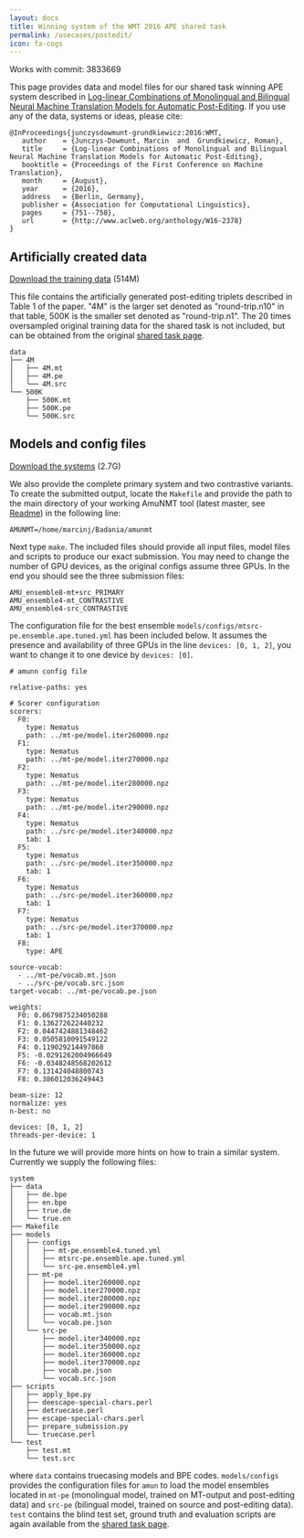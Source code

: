 ```yaml
---
layout: docs
title: Winning system of the WMT 2016 APE shared task
permalink: /usecases/postedit/
icon: fa-cogs
---
```


Works with commit: 3833669

This page provides data and model files for our shared task winning APE system described in [Log-linear Combinations of Monolingual and Bilingual Neural Machine Translation Models for Automatic Post-Editing](http://www.aclweb.org/anthology/W16-2378). If you use any of the data, systems or ideas, please cite:

    @InProceedings{junczysdowmunt-grundkiewicz:2016:WMT,
       author    = {Junczys-Dowmunt, Marcin  and  Grundkiewicz, Roman},
       title     = {Log-linear Combinations of Monolingual and Bilingual Neural Machine Translation Models for Automatic Post-Editing},
       booktitle = {Proceedings of the First Conference on Machine Translation},
       month     = {August},
       year      = {2016},
       address   = {Berlin, Germany},
       publisher = {Association for Computational Linguistics},
       pages     = {751--758},
       url       = {http://www.aclweb.org/anthology/W16-2378}
    }


## Artificially created data
[Download the training data](http://odkrywka.wmi.amu.edu.pl/static/data/ape/data.tgz) (514M)

This file contains the artificially generated post-editing triplets described in Table 1 of the paper. "4M" is the larger set denoted as "round-trip.n10" in that table, 500K is the smaller set denoted as "round-trip.n1". The 20 times oversampled original training data for the shared task is not included, but can be obtained from the original [shared task page](http://www.statmt.org/wmt16/ape-task.html).

    data
    ├── 4M
    │   ├── 4M.mt
    │   ├── 4M.pe
    │   └── 4M.src
    └── 500K
        ├── 500K.mt
        ├── 500K.pe
        └── 500K.src

## Models and config files
[Download the systems](http://odkrywka.wmi.amu.edu.pl/static/data/ape/system.tgz) (2.7G)

We also provide the complete primary system and two contrastive variants. To create the submitted output, locate the ```Makefile``` and provide the path to the main directory of your working AmuNMT tool (latest master, see [Readme](https://github.com/emjotde/amunmt/blob/master/README.md)) in the following line:

    AMUNMT=/home/marcinj/Badania/amunmt 

Next type ```make```. The included files should provide all input files, model files and scripts to produce our exact submission. You may need to change the number of GPU devices, as the original configs assume three GPUs. In the end you should see the three submission files:

    AMU_ensemble8-mt+src_PRIMARY
    AMU_ensemble4-mt_CONTRASTIVE
    AMU_ensemble4-src_CONTRASTIVE

The configuration file for the best ensemble ```models/configs/mtsrc-pe.ensemble.ape.tuned.yml``` has been included below. It assumes the presence and availability of three GPUs in the line ```devices: [0, 1, 2]```, you want to change it to one device by ```devices: [0]```. 

    # amunn config file

    relative-paths: yes

    # Scorer configuration
    scorers:
      F0:
        type: Nematus
        path: ../mt-pe/model.iter260000.npz
      F1:
        type: Nematus
        path: ../mt-pe/model.iter270000.npz
      F2:
        type: Nematus
        path: ../mt-pe/model.iter280000.npz
      F3:
        type: Nematus
        path: ../mt-pe/model.iter290000.npz
      F4:
        type: Nematus
        path: ../src-pe/model.iter340000.npz
        tab: 1
      F5:
        type: Nematus
        path: ../src-pe/model.iter350000.npz
        tab: 1
      F6:
        type: Nematus
        path: ../src-pe/model.iter360000.npz
        tab: 1
      F7:
        type: Nematus
        path: ../src-pe/model.iter370000.npz
        tab: 1
      F8:
        type: APE

    source-vocab:
      - ../mt-pe/vocab.mt.json
      - ../src-pe/vocab.src.json
    target-vocab: ../mt-pe/vocab.pe.json

    weights:
      F0: 0.0679875234050288
      F1: 0.136272622440232
      F2: 0.0447424881348462
      F3: 0.0505810091549122
      F4: 0.119029214497868
      F5: -0.0291262004966649
      F6: -0.0348248568202612
      F7: 0.131424048800743
      F8: 0.386012036249443

    beam-size: 12
    normalize: yes
    n-best: no

    devices: [0, 1, 2]
    threads-per-device: 1

In the future we will provide more hints on how to train a similar system. Currently we supply the following files:

    system
    ├── data
    │   ├── de.bpe
    │   ├── en.bpe
    │   ├── true.de
    │   └── true.en
    ├── Makefile
    ├── models
    │   ├── configs
    │   │   ├── mt-pe.ensemble4.tuned.yml
    │   │   ├── mtsrc-pe.ensemble.ape.tuned.yml
    │   │   └── src-pe.ensemble4.yml
    │   ├── mt-pe
    │   │   ├── model.iter260000.npz
    │   │   ├── model.iter270000.npz
    │   │   ├── model.iter280000.npz
    │   │   ├── model.iter290000.npz
    │   │   ├── vocab.mt.json
    │   │   └── vocab.pe.json
    │   └── src-pe
    │       ├── model.iter340000.npz
    │       ├── model.iter350000.npz
    │       ├── model.iter360000.npz
    │       ├── model.iter370000.npz
    │       ├── vocab.pe.json
    │       └── vocab.src.json
    ├── scripts
    │   ├── apply_bpe.py
    │   ├── deescape-special-chars.perl
    │   ├── detruecase.perl
    │   ├── escape-special-chars.perl
    │   ├── prepare_submission.py
    │   └── truecase.perl
    └── test
        ├── test.mt
        └── test.src

where ```data``` contains truecasing models and BPE codes. ```models/configs``` provides the configuration files for ```amun``` to load the model ensembles located in ```mt-pe``` (monolingual model, trained on MT-output and post-editing data) and ```src-pe``` (bilingual model, trained on source and post-editing data). ```test``` contains the blind test set, ground truth and evaluation scripts are again available from the [shared task page](http://www.statmt.org/wmt16/ape-task.html).